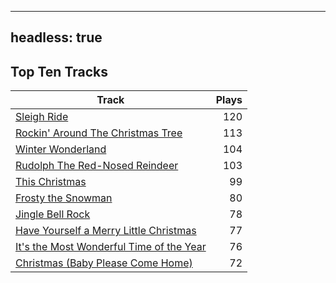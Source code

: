 
---
headless: true
---

## Top Ten Tracks

| Track | Plays |
| --- |  ---: |
|[Sleigh Ride](/songs/sleigh-ride)| 120|
|[Rockin' Around The Christmas Tree](/songs/rockin-around-the-christmas-tree)| 113|
|[Winter Wonderland](/songs/winter-wonderland)| 104|
|[Rudolph The Red-Nosed Reindeer](/songs/rudolph-the-red-nosed-reindeer)| 103|
|[This Christmas](/songs/this-christmas)| 99|
|[Frosty the Snowman](/songs/frosty-the-snowman)| 80|
|[Jingle Bell Rock](/songs/jingle-bell-rock)| 78|
|[Have Yourself a Merry Little Christmas](/songs/have-yourself-a-merry-little-christmas)| 77|
|[It's the Most Wonderful Time of the Year](/songs/its-the-most-wonderful-time-of-the-year)| 76|
|[Christmas (Baby Please Come Home)](/songs/christmas-baby-please-come-home)| 72|
